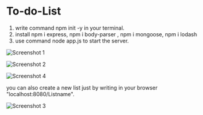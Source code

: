 # To-do-List

1. write command npm init -y in your terminal.
2. install npm i express, npm i body-parser , npm i mongoose, npm i lodash
3. use command node app.js to start the server.


![Screenshot 1](https://user-images.githubusercontent.com/97434590/175220070-5342cc3f-f4f0-4ab3-8f2b-5fbbc515777d.png)

![Screenshot 2](https://user-images.githubusercontent.com/97434590/175220076-297b6fc6-8374-4fab-a754-66b839644858.png)

![Screenshot 4](https://user-images.githubusercontent.com/97434590/175222806-ab5a5325-3967-4b72-8b1b-3457d917a96d.png)

you can also create a new list just by writing in your browser "localhost:8080/Listname". 


![Screenshot 3](https://user-images.githubusercontent.com/97434590/175222848-00e97b96-40bb-4fa0-8254-2a980a01b238.png)
